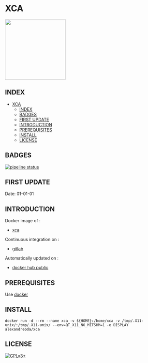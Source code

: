 # XCA

<img src="https://assets.gitlab-static.net/uploads/-/system/project/avatar/17155228/xca.png" width="200" height="200"/>


## INDEX

- [XCA](#xca)
  - [INDEX](#index)
  - [BADGES](#badges)
  - [FIRST UPDATE](#first-update)
  - [INTRODUCTION](#introduction)
  - [PREREQUISITES](#prerequisites)
  - [INSTALL](#install)
  - [LICENSE](#license)


## BADGES

[![pipeline status](https://gitlab.com/oda-alexandre/xca/badges/master/pipeline.svg)](https://gitlab.com/oda-alexandre/xca/commits/master)


## FIRST UPDATE

Date: 01-01-01


## INTRODUCTION

Docker image of :

- [xca](https://hohnstaedt.de/xca)

Continuous integration on :

- [gitlab](https://gitlab.com/oda-alexandre/xca/pipelines)

Automatically updated on :

- [docker hub public](https://hub.docker.com/r/alexandreoda/xca)


## PREREQUISITES

Use [docker](https://www.docker.com)


## INSTALL

```docker run -d --rm --name xca -v ${HOME}:/home/xca -v /tmp/.X11-unix/:/tmp/.X11-unix/ --env=QT_X11_NO_MITSHM=1 -e DISPLAY alexandreoda/xca```


## LICENSE

[![GPLv3+](http://gplv3.fsf.org/gplv3-127x51.png)](https://gitlab.com/oda-alexandre/xca/blob/master/LICENSE)